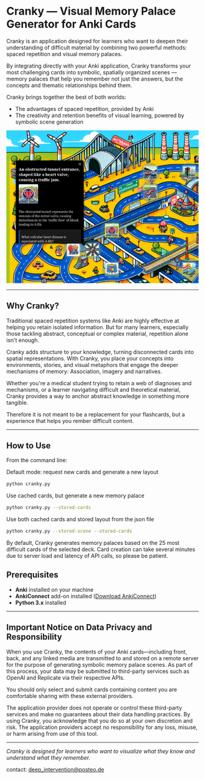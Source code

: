 # Cranky — Visual Memory Palace Generator for Anki Cards

Cranky is an application designed for learners who want to deepen their understanding of difficult material by combining two powerful methods: spaced repetition and visual memory palaces.

By integrating directly with your Anki application, Cranky transforms your most challenging cards into symbolic, spatially organized scenes — memory palaces that help you remember not just the answers, but the concepts and thematic relationships behind them.

Cranky brings together the best of both worlds:
- The advantages of spaced repetition, provided by Anki
- The creativity and retention benefits of visual learning, powered by symbolic scene generation

![Scene Screenshot](cranky.png)

---

## Why Cranky?


Traditional spaced repetition systems like Anki are highly effective at helping you retain isolated information. But for many learners, especially those tackling abstract, conceptual or complex material, repetition alone isn't enough.

Cranky adds structure to your knowledge, turning disconnected cards into  spatial representations. With Cranky, you place your concepts into environments, stories, and visual metaphors that engage the deeper mechanisms of memory: Association, imagery and narratives.

Whether you're a medical student trying to retain a web of diagnoses and mechanisms, or a learner navigating difficult and theoretical material, Cranky provides a way to anchor abstract knowledge in something more tangible.

Therefore it is not meant to be a replacement for your flashcards, but a experience that helps you rember difficult content. 

---

## How to Use

From the command line:

Default mode: request new cards and generate a new layout
```bash
python cranky.py
```

Use cached cards, but generate a new memory palace

```bash
python cranky.py --stored-cards
```

Use both cached cards and stored layout from the json file

```bash
python cranky.py --stored-scene --stored-cards
```


By default, Cranky generates memory palaces based on the 25 most difficult cards of the selected deck. 
Card creation can take several minutes due to server load and latency of API calls, so please be patient. 

## Prerequisites

- **Anki** installed on your machine
- **AnkiConnect** add-on installed ([Download AnkiConnect](https://ankiweb.net/shared/info/2055492159))
- **Python 3.x** installed

---

## Important Notice on Data Privacy and Responsibility

When you use Cranky, the contents of your Anki cards—including front, back, and any linked media are transmitted to and stored on a remote server for the purpose of generating symbolic memory palace scenes. As part of this process, your data may be submitted to third-party services such as OpenAI and Replicate via their respective APIs.

You should only select and submit cards containing content you are comfortable sharing with these external providers.

The application provider does not operate or control these third-party services and make no guarantees about their data handling practices. By using Cranky, you acknowledge that you do so at your own discretion and risk. The application providers accept no responsibility for any loss, misuse, or harm arising from use of this tool.

---

*Cranky is designed for learners who want to visualize what they know and understand what they remember.*

contact: deep_intervention@posteo.de
